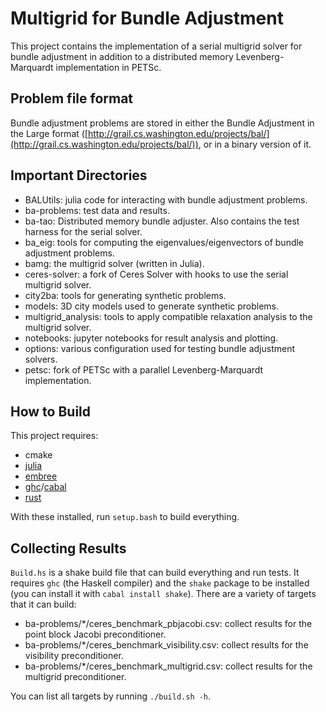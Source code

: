 # Multigrid for Bundle Adjustment

This project contains the implementation of a serial multigrid solver for bundle adjustment in addition to a distributed memory Levenberg-Marquardt implementation in PETSc.

## Problem file format

Bundle adjustment problems are stored in either the Bundle Adjustment in the Large format ([http://grail.cs.washington.edu/projects/bal/](http://grail.cs.washington.edu/projects/bal/)), or in a binary version of it.

## Important Directories

- BALUtils: julia code for interacting with bundle adjustment problems.
- ba-problems: test data and results.
- ba-tao: Distributed memory bundle adjuster. Also contains the test harness for the serial solver.
- ba_eig: tools for computing the eigenvalues/eigenvectors of bundle adjustment problems.
- bamg: the multigrid solver (written in Julia).
- ceres-solver: a fork of Ceres Solver with hooks to use the serial multigrid solver.
- city2ba: tools for generating synthetic problems.
- models: 3D city models used to generate synthetic problems.
- multigrid_analysis: tools to apply compatible relaxation analysis to the multigrid solver.
- notebooks: jupyter notebooks for result analysis and plotting.
- options: various configuration used for testing bundle adjustment solvers.
- petsc: fork of PETSc with a parallel Levenberg-Marquardt implementation.

## How to Build

This project requires:

- cmake
- [julia](https://julialang.org)
- [embree](https://www.embree.org)
- [ghc](https://www.haskell.org/ghc/)/[cabal](https://www.haskell.org/cabal/)
- [rust](https://www.rust-lang.org)

With these installed, run `setup.bash` to build everything.

## Collecting Results

`Build.hs` is a shake build file that can build everything and run tests. It requires `ghc` (the Haskell compiler) and the `shake` package to be installed (you can install it with `cabal install shake`). There are a variety of targets that it can build:

- ba-problems/*/ceres_benchmark_pbjacobi.csv: collect results for the point block Jacobi preconditioner.
- ba-problems/*/ceres_benchmark_visibility.csv: collect results for the visibility preconditioner.
- ba-problems/*/ceres_benchmark_multigrid.csv: collect results for the multigrid preconditioner.

You can list all targets by running `./build.sh -h`.
